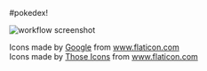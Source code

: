 #pokedex!

<img src="https://user-images.githubusercontent.com/74790499/107747885-0bfa9880-6ccd-11eb-89c5-adb4eb65d881.jpg"
alt="workflow screenshot" />

<div>Icons made by <a href="https://www.flaticon.com/authors/google" title="Google">Google</a> from <a href="https://www.flaticon.com/" title="Flaticon">www.flaticon.com</a></div>

<div>Icons made by <a href="https://www.flaticon.com/authors/those-icons" title="Those Icons">Those Icons</a> from <a href="https://www.flaticon.com/" title="Flaticon">www.flaticon.com</a></div>
